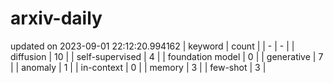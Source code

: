 # arxiv-daily
updated on 2023-09-01 22:12:20.994162
| keyword | count |
| - | - |
| diffusion | 10 |
| self-supervised | 4 |
| foundation model | 0 |
| generative | 7 |
| anomaly | 1 |
| in-context | 0 |
| memory | 3 |
| few-shot | 3 |
